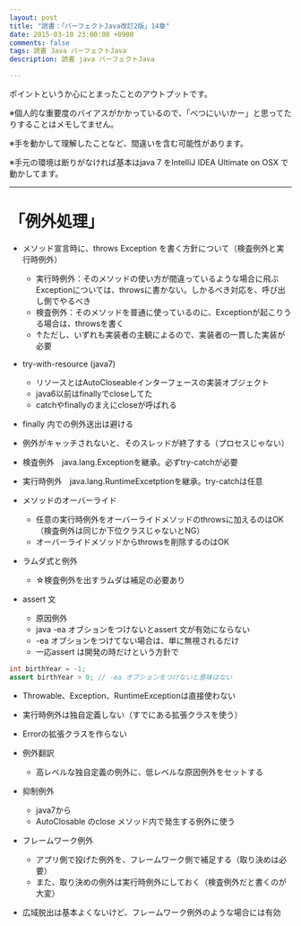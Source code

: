 ```yaml
---
layout: post
title: "読書：「パーフェクトJava改訂2版」14章"
date: 2015-03-10 23:00:00 +0900
comments: false
tags: 読書 Java パーフェクトJava
description: 読書 java パーフェクトJava

---
```


ポイントというか心にとまったことのアウトプットです。

※個人的な重要度のバイアスがかかっているので、「べつにいいかー」と思ってたりすることはメモしてません。

※手を動かして理解したことなど、間違いを含む可能性があります。

※手元の環境は断りがなければ基本はjava 7 をIntelliJ IDEA Ultimate on OSX で動かしてます。

---


# 「例外処理」

<!--more-->

* メソッド宣言時に、throws Exception を書く方針について（検査例外と実行時例外）
    * 実行時例外：そのメソッドの使い方が間違っているような場合に飛ぶExceptionについては、throwsに書かない。しかるべき対応を、呼び出し側でやるべき
    * 検査例外：そのメソッドを普通に使っているのに、Exceptionが起こりうる場合は、throwsを書く
    * ↑ただし、いずれも実装者の主観によるので、実装者の一貫した実装が必要

* try-with-resource (java7)
    * リソースとはAutoCloseableインターフェースの実装オブジェクト
    * java6以前はfinallyでcloseしてた
    * catchやfinallyのまえにcloseが呼ばれる
* finally 内での例外送出は避ける

* 例外がキャッチされないと、そのスレッドが終了する（プロセスじゃない）
* 検査例外　java.lang.Exceptionを継承。必ずtry-catchが必要
* 実行時例外　java.lang.RuntimeExcetptionを継承。try-catchは任意
* メソッドのオーバーライド
    * 任意の実行時例外をオーバーライドメソッドのthrowsに加えるのはOK（検査例外は同じか下位クラスじゃないとNG）
    * オーバーライドメソッドからthrowsを削除するのはOK
* ラムダ式と例外
    * ☆検査例外を出すラムダは補足の必要あり

* assert 文
    * 原因例外
    * java -ea オブションをつけないとassert 文が有効にならない
    * -ea オブションをつけてない場合は、単に無視されるだけ
    * 一応assert は開発の時だけという方針で

```java
int birthYear = -1;
assert birthYear > 0; // -ea オプションをつけないと意味はない
```


* Throwable、Exception、RuntimeExceptionは直接使わない
* 実行時例外は独自定義しない（すでにある拡張クラスを使う）
* Errorの拡張クラスを作らない
* 例外翻訳
    * 高レベルな独自定義の例外に、低レベルな原因例外をセットする
* 抑制例外
    * java7から
    * AutoClosable のclose メソッド内で発生する例外に使う
* フレームワーク例外
    * アプリ側で投げた例外を、フレームワーク側で補足する（取り決めは必要）
    * また、取り決めの例外は実行時例外にしておく（検査例外だと書くのが大変）

* 広域脱出は基本よくないけど、フレームワーク例外のような場合には有効



